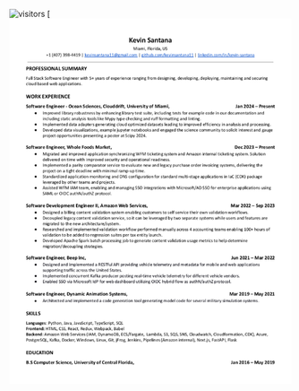 ![visitors](https://visitor-badge.glitch.me/badge?page_id=kevinsantana11.resume&left_color=green&right_color=red)
[![Resume](./kevin_santana-resume-latest.png)
